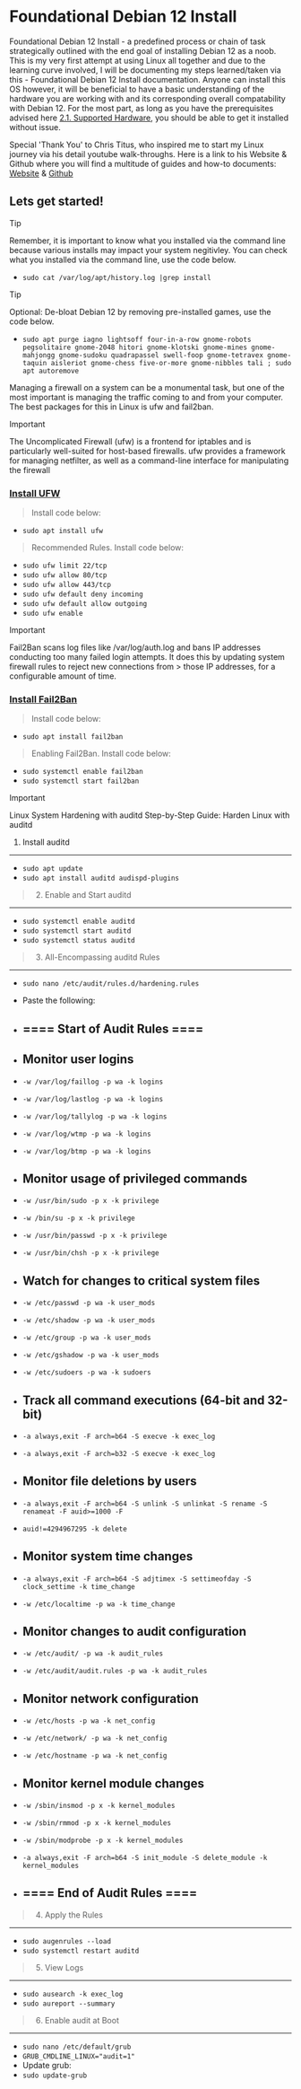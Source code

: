 # Foundational Debian 12 Install

Foundational Debian 12 Install - a predefined process or chain of task strategically outlined with the end goal of installing Debian 12 as a noob. This is my very first attempt at using Linux all together and due to the learning curve involved, I will be documenting my steps learned/taken via this - Foundational Debian 12 Install documentation. Anyone can install this OS however, it will be beneficial to have a basic understanding of the hardware you are working with and its corresponding overall compatability with Debian 12. For the most part, as long as you have the prerequisites advised here [2.1. Supported Hardware](https://www.debian.org/releases/bookworm/amd64/ch02s01.en.html), you should be able to get it installed without issue.   

Special 'Thank You' to Chris Titus, who inspired me to start my Linux journey via his detail youtube walk-throughs. Here is a link to his Website & Github where you will find a multitude of guides and how-to documents: [Website](https://christitus.com/) & [Github](https://github.com/ChrisTitusTech)



## Lets get started!

> [!TIP]
> Remember, it is important to know what you installed via the command line because various installs may impact your system negitivley. You can check what you installed via the command line, use the code below.


- `sudo cat /var/log/apt/history.log |grep install`


> [!TIP]
> Optional: De-bloat Debian 12 by removing pre-installed games, use the code below. 
- `sudo apt purge iagno lightsoff four-in-a-row gnome-robots pegsolitaire gnome-2048 hitori gnome-klotski gnome-mines gnome-mahjongg gnome-sudoku quadrapassel swell-foop gnome-tetravex gnome-taquin aisleriot gnome-chess five-or-more gnome-nibbles tali ; sudo apt autoremove`


Managing a firewall on a system can be a monumental task, but one of the most important is managing the traffic coming to and from your computer. The best packages for this in Linux is ufw and fail2ban.


> [!IMPORTANT]
> The Uncomplicated Firewall (ufw) is a frontend for iptables and is particularly well-suited for host-based firewalls. ufw provides a framework for managing netfilter, as well as a command-line
> interface for manipulating the firewall
### [Install UFW](https://christitus.com/linux-security-mistakes/#google_vignette)

> Install code below:
- `sudo apt install ufw`


> Recommended Rules. Install code below:
- `sudo ufw limit 22/tcp`
- `sudo ufw allow 80/tcp`
- `sudo ufw allow 443/tcp`
- `sudo ufw default deny incoming`
- `sudo ufw default allow outgoing`
- `sudo ufw enable`


> [!IMPORTANT]
> Fail2Ban scans log files like /var/log/auth.log and bans IP addresses conducting too many failed login attempts. It does this by updating system firewall rules to reject new connections from > those IP addresses, for a configurable amount of time. 
### [Install Fail2Ban](https://christitus.com/linux-security-mistakes/#google_vignette)

> Install code below:
- `sudo apt install fail2ban`


> Enabling Fail2Ban. Install code below:
- `sudo systemctl enable fail2ban`
- `sudo systemctl start fail2ban`




> [!IMPORTANT]
> Linux System Hardening with auditd
> Step-by-Step Guide: Harden Linux with auditd
> 1. Install auditd
------------------
- `sudo apt update`
- `sudo apt install auditd audispd-plugins`
> 2. Enable and Start auditd
---------------------------
- `sudo systemctl enable auditd`
- `sudo systemctl start auditd`
- `sudo systemctl status auditd`
> 3. All-Encompassing auditd Rules
--------------------------------


- `sudo nano /etc/audit/rules.d/hardening.rules`

  
- Paste the following:
- ## ==== Start of Audit Rules ==== ##
- ## Monitor user logins
- `-w /var/log/faillog -p wa -k logins`
- `-w /var/log/lastlog -p wa -k logins`
- `-w /var/log/tallylog -p wa -k logins`
- `-w /var/log/wtmp -p wa -k logins`
- `-w /var/log/btmp -p wa -k logins`
- ## Monitor usage of privileged commands
- `-w /usr/bin/sudo -p x -k privilege`
- `-w /bin/su -p x -k privilege`
- `-w /usr/bin/passwd -p x -k privilege`
- `-w /usr/bin/chsh -p x -k privilege`
- ## Watch for changes to critical system files
- `-w /etc/passwd -p wa -k user_mods`
- `-w /etc/shadow -p wa -k user_mods`
- `-w /etc/group -p wa -k user_mods`
- `-w /etc/gshadow -p wa -k user_mods`
- `-w /etc/sudoers -p wa -k sudoers`
- ## Track all command executions (64-bit and 32-bit)
- `-a always,exit -F arch=b64 -S execve -k exec_log`
- `-a always,exit -F arch=b32 -S execve -k exec_log`
- ## Monitor file deletions by users
- `-a always,exit -F arch=b64 -S unlink -S unlinkat -S rename -S renameat -F auid>=1000 -F`
- `auid!=4294967295 -k delete`
- ## Monitor system time changes
- `-a always,exit -F arch=b64 -S adjtimex -S settimeofday -S clock_settime -k time_change`
- `-w /etc/localtime -p wa -k time_change`
- ## Monitor changes to audit configuration
- `-w /etc/audit/ -p wa -k audit_rules`
- `-w /etc/audit/audit.rules -p wa -k audit_rules`
- ## Monitor network configuration
- `-w /etc/hosts -p wa -k net_config`
- `-w /etc/network/ -p wa -k net_config`
- `-w /etc/hostname -p wa -k net_config`
- ## Monitor kernel module changes
- `-w /sbin/insmod -p x -k kernel_modules`
- `-w /sbin/rmmod -p x -k kernel_modules`
- `-w /sbin/modprobe -p x -k kernel_modules`
- `-a always,exit -F arch=b64 -S init_module -S delete_module -k kernel_modules`
- ## ==== End of Audit Rules ==== ##
> 4. Apply the Rules
-------------------
- `sudo augenrules --load`
- `sudo systemctl restart auditd`
> 5. View Logs
-------------
- `sudo ausearch -k exec_log`
- `sudo aureport --summary`
> 6. Enable audit at Boot
------------------------
- `sudo nano /etc/default/grub`
- `GRUB_CMDLINE_LINUX="audit=1"`
- Update grub:
- `sudo update-grub`
